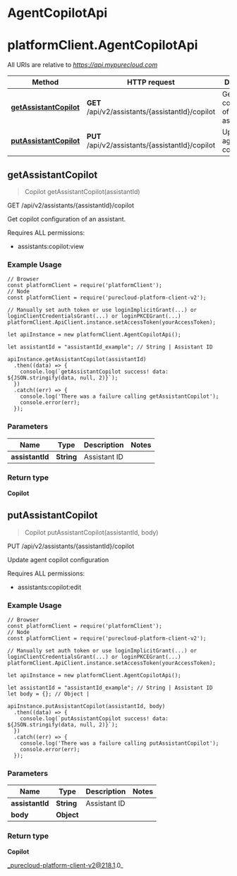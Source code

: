 # AgentCopilotApi

# platformClient.AgentCopilotApi

All URIs are relative to *https://api.mypurecloud.com*

| Method | HTTP request | Description |
| ------------- | ------------- | ------------- |
[**getAssistantCopilot**](AgentCopilotApi#getAssistantCopilot) | **GET** /api/v2/assistants/{assistantId}/copilot | Get copilot configuration of an assistant.
[**putAssistantCopilot**](AgentCopilotApi#putAssistantCopilot) | **PUT** /api/v2/assistants/{assistantId}/copilot | Update agent copilot configuration



## getAssistantCopilot

> Copilot getAssistantCopilot(assistantId)


GET /api/v2/assistants/{assistantId}/copilot

Get copilot configuration of an assistant.

Requires ALL permissions:

* assistants:copilot:view

### Example Usage

```{"language":"javascript"}
// Browser
const platformClient = require('platformClient');
// Node
const platformClient = require('purecloud-platform-client-v2');

// Manually set auth token or use loginImplicitGrant(...) or loginClientCredentialsGrant(...) or loginPKCEGrant(...)
platformClient.ApiClient.instance.setAccessToken(yourAccessToken);

let apiInstance = new platformClient.AgentCopilotApi();

let assistantId = "assistantId_example"; // String | Assistant ID

apiInstance.getAssistantCopilot(assistantId)
  .then((data) => {
    console.log(`getAssistantCopilot success! data: ${JSON.stringify(data, null, 2)}`);
  })
  .catch((err) => {
    console.log('There was a failure calling getAssistantCopilot');
    console.error(err);
  });
```

### Parameters


| Name | Type | Description  | Notes |
| ------------- | ------------- | ------------- | ------------- |
 **assistantId** | **String** | Assistant ID |  |

### Return type

**Copilot**


## putAssistantCopilot

> Copilot putAssistantCopilot(assistantId, body)


PUT /api/v2/assistants/{assistantId}/copilot

Update agent copilot configuration

Requires ALL permissions:

* assistants:copilot:edit

### Example Usage

```{"language":"javascript"}
// Browser
const platformClient = require('platformClient');
// Node
const platformClient = require('purecloud-platform-client-v2');

// Manually set auth token or use loginImplicitGrant(...) or loginClientCredentialsGrant(...) or loginPKCEGrant(...)
platformClient.ApiClient.instance.setAccessToken(yourAccessToken);

let apiInstance = new platformClient.AgentCopilotApi();

let assistantId = "assistantId_example"; // String | Assistant ID
let body = {}; // Object | 

apiInstance.putAssistantCopilot(assistantId, body)
  .then((data) => {
    console.log(`putAssistantCopilot success! data: ${JSON.stringify(data, null, 2)}`);
  })
  .catch((err) => {
    console.log('There was a failure calling putAssistantCopilot');
    console.error(err);
  });
```

### Parameters


| Name | Type | Description  | Notes |
| ------------- | ------------- | ------------- | ------------- |
 **assistantId** | **String** | Assistant ID |  |
 **body** | **Object** |  |  |

### Return type

**Copilot**


_purecloud-platform-client-v2@218.1.0_
